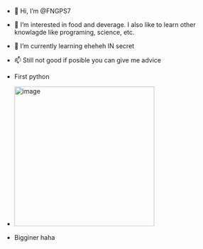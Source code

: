 - 👋 Hi, I’m @FNGPS7
- 👀 I’m interested in food and deverage. I also like to learn other knowlagde like programing, science, etc.
- 🌱 I’m currently learning eheheh IN secret
- 📫 Still not good if posible you can give me advice

- First python
- <img width="315" alt="image" src="https://github.com/FNGPS7/FNGPS7/assets/143075869/a452ae00-2a3e-46a9-91b3-8436e45501f4">
- Bigginer haha 

<!---
FNGPS7/FNGPS7 is a ✨ special ✨ repository because its `README.md` (this file) appears on your GitHub profile.
You can click the Preview link to take a look at your changes.
--->
